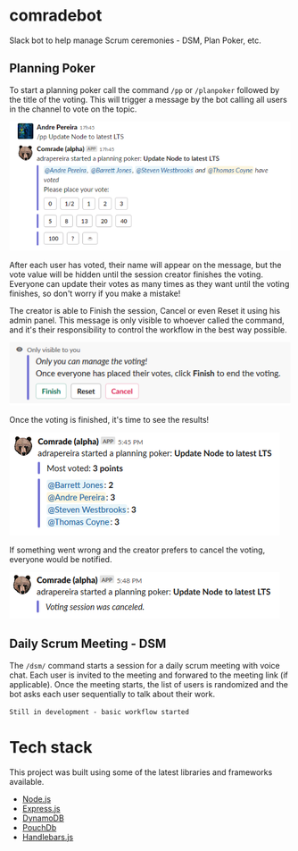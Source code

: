 # comradebot
Slack bot to help manage Scrum ceremonies - DSM, Plan Poker, etc.

## Planning Poker
To start a planning poker call the command `/pp` or `/planpoker` followed by the title of the voting. 
This will trigger a message by the bot calling all users in the channel to vote on the topic.

![Planning poker voting](https://github.com/adrapereira/comradebot/raw/assets/readme_images/names_have_voted.PNG)

After each user has voted, their name will appear on the message, but the vote value will be hidden until the session creator finishes the voting.
Everyone can update their votes as many times as they want until the voting finishes, so don't worry if you make a mistake!

The creator is able to Finish the session, Cancel or even Reset it using his admin panel. 
This message is only visible to whoever called the command, and it's their responsibility to control the workflow in the best way possible.

![Creator panel](https://github.com/adrapereira/comradebot/raw/assets/readme_images/creator_panel.PNG)

Once the voting is finished, it's time to see the results!

![Voting results](https://github.com/adrapereira/comradebot/raw/assets/readme_images/vote_result.PNG)

If something went wrong and the creator prefers to cancel the voting, everyone would be notified.

![Voting canceled](https://github.com/adrapereira/comradebot/raw/assets/readme_images/voting_canceled.PNG)

## Daily Scrum Meeting - DSM
The `/dsm/` command starts a session for a daily scrum meeting with voice chat. Each user is invited to the meeting and forwared to the meeting link (if applicable).
Once the meeting starts, the list of users is randomized and the bot asks each user sequentially to talk about their work.

```Still in development - basic workflow started```

# Tech stack
This project was built using some of the latest libraries and frameworks available.

- [Node.js](https://nodejs.org/en/)
- [Express.js](https://expressjs.com/)
- [DynamoDB](https://aws.amazon.com/pt/dynamodb/)
- [PouchDb](https://github.com/pouchdb/pouchdb)
- [Handlebars.js](https://handlebarsjs.com/)
